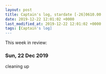 ```yaml
---
layout: post
title: Captain's log, stardate [-26]0610.00
date: 2019-12-22 12:01:02 +0000
last_modified_at: 2019-12-22 12:01:02 +0000
tags: [Captain's log]
---
```


This week in review:

<!-- more -->

### Sun, 22 Dec 2019
cleaning up
